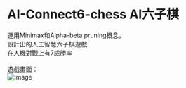 # AI-Connect6-chess AI六子棋
運用Minimax和Alpha-beta pruning概念，<br>
設計出的人工智慧六子棋遊戲<br>
在人機對戰上有7成勝率<br>
<br>
遊戲畫面：<br>
![image](https://i.imgur.com/Ey6zoik.png)<br>
